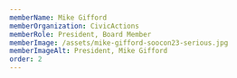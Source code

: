 ```yaml
---
memberName: Mike Gifford
memberOrganization: CivicActions
memberRole: President, Board Member
memberImage: /assets/mike-gifford-soocon23-serious.jpg
memberImageAlt: President, Mike Gifford
order: 2
---
```

